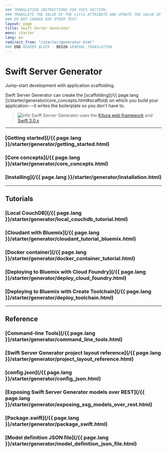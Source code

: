 ```yaml
---
### TRANSLATION INSTRUCTIONS FOR THIS SECTION:
### TRANSLATE THE VALUE OF THE title ATTRIBUTE AND UPDATE THE VALUE OF THE lang ATTRIBUTE.
### DO NOT CHANGE ANY OTHER TEXT.
layout: page
title: Swift Server Generator
menu: starter
lang: en
redirect_from: "/starter/generator.html"
### END HEADER BLOCK - BEGIN GENERAL TRANSLATION
---
```


<div class="titleBlock">
	<h1>Swift Server Generator</h1>
	<p>Jump-start development with application scaffolding.</p>
</div>

Swift Server Generator can create the [scaffolding](/{{ page.lang }}/starter/generator/core_concepts.html#scaffold) on which you build your application---it writes the boilerplate so you don't have to.

> ![info] Swift Server Generator uses the [Kitura web framework](http://www.kitura.io) and [Swift 3.0.x](https://swift.org)

---

### [Getting started](/{{ page.lang }}/starter/generator/getting_started.html)

### [Core concepts](/{{ page.lang }}/starter/generator/core_concepts.html)

### [Installing](/{{ page.lang }}/starter/generator/installation.html)

---

## Tutorials

### [Local CouchDB](/{{ page.lang }}/starter/generator/local_couchdb_tutorial.html)

### [Cloudant with Bluemix](/{{ page.lang }}/starter/generator/cloudant_tutorial_bluemix.html)

### [Docker container](/{{ page.lang }}/starter/generator/docker_container_tutorial.html)

### [Deploying to Bluemix with Cloud Foundry](/{{ page.lang }}/starter/generator/deploy_cloud_foundry.html)

### [Deploying to Bluemix with Create Toolchain](/{{ page.lang }}/starter/generator/deploy_toolchain.html)

---

## Reference

### [Command-line Tools](/{{ page.lang }}/starter/generator/command_line_tools.html)

### [Swift Server Generator project layout reference](/{{ page.lang }}/starter/generator/project_layout_reference.html)

### [config.json](/{{ page.lang }}/starter/generator/config_json.html)

### [Exposing Swift Server Generator models over REST](/{{ page.lang }}/starter/generator/exposing_ssg_models_over_rest.html)

### [Package.swift](/{{ page.lang }}/starter/generator/package_swift.html)

### [Model definition JSON file](/{{ page.lang }}/starter/generator/model_definition_json_file.html)

[info]: ../../../assets/info-blue.png
